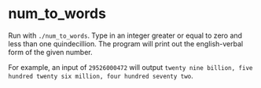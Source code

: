 # num_to_words

Run with ```./num_to_words```. Type in an integer greater or equal to zero and less than one quindecillion. The program will print out the english-verbal form of the given number.

For example, an input of ```29526000472``` will output ```twenty nine billion, five hundred twenty six million, four hundred seventy two```.

